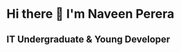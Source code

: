 # Hi there 👋 I'm Naveen Perera
IT Undergraduate & Young Developer
---------------------------------
